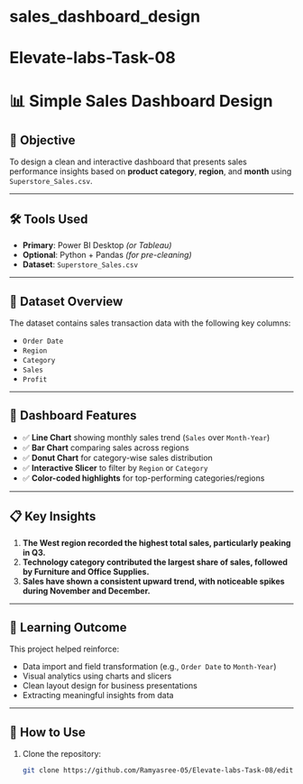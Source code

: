 # sales_dashboard_design
# Elevate-labs-Task-08

# 📊 Simple Sales Dashboard Design

## 🎯 Objective
To design a clean and interactive dashboard that presents sales performance insights based on **product category**, **region**, and **month** using `Superstore_Sales.csv`.

---

## 🛠 Tools Used
- **Primary**: Power BI Desktop *(or Tableau)*
- **Optional**: Python + Pandas *(for pre-cleaning)*
- **Dataset**: `Superstore_Sales.csv`

---

## 📁 Dataset Overview
The dataset contains sales transaction data with the following key columns:
- `Order Date`
- `Region`
- `Category`
- `Sales`
- `Profit`

---

## 📌 Dashboard Features
- ✅ **Line Chart** showing monthly sales trend (`Sales` over `Month-Year`)
- ✅ **Bar Chart** comparing sales across regions
- ✅ **Donut Chart** for category-wise sales distribution
- ✅ **Interactive Slicer** to filter by `Region` or `Category`
- ✅ **Color-coded highlights** for top-performing categories/regions

---

## 📋 Key Insights
1. **The West region recorded the highest total sales, particularly peaking in Q3.**
2. **Technology category contributed the largest share of sales, followed by Furniture and Office Supplies.**
3. **Sales have shown a consistent upward trend, with noticeable spikes during November and December.**

---

## 🧠 Learning Outcome
This project helped reinforce:
- Data import and field transformation (e.g., `Order Date` to `Month-Year`)
- Visual analytics using charts and slicers
- Clean layout design for business presentations
- Extracting meaningful insights from data

---

## 📎 How to Use
1. Clone the repository:
   ```bash
   git clone https://github.com/Ramyasree-05/Elevate-labs-Task-08/edit/main/README.md

